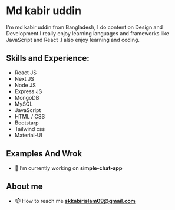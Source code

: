 <!-- ![Design And Development]() -->

# Md kabir uddin
I'm md kabir uddin from Bangladesh, I do content on Design and Development.I really enjoy learning languages and frameworks like  JavaScript and React .I also enjoy learning  and coding.

## Skills and Experience: 
* React JS
* Next JS
* Node JS
* Express JS 
* MongoDB
* MySQL
* JavaScript 
* HTML / CSS
* Bootstarp
* Tailwind css
* Material-UI

## Examples And Wrok
- 🔭 I’m currently working on **simple-chat-app**

## About me
- 📫 How to reach me **skkabirislam09@gmail.com**
